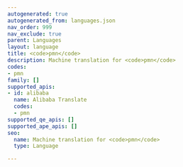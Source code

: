 ```yaml
---
autogenerated: true
autogenerated_from: languages.json
nav_order: 999
nav_exclude: true
parent: Languages
layout: language
title: <code>pmn</code>
description: Machine translation for <code>pmn</code>
codes:
- pmn
family: []
supported_apis:
- id: alibaba
  name: Alibaba Translate
  codes:
  - pmn
supported_qe_apis: []
supported_ape_apis: []
seo:
  name: Machine translation for <code>pmn</code>
  type: Language

---
```


